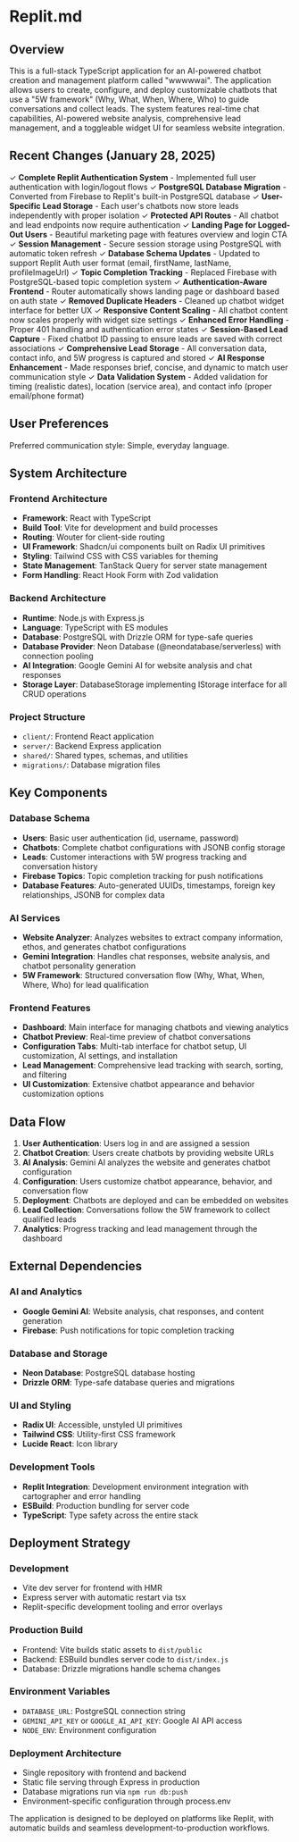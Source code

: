 # Replit.md

## Overview

This is a full-stack TypeScript application for an AI-powered chatbot creation and management platform called "wwwwwai". The application allows users to create, configure, and deploy customizable chatbots that use a "5W framework" (Why, What, When, Where, Who) to guide conversations and collect leads. The system features real-time chat capabilities, AI-powered website analysis, comprehensive lead management, and a toggleable widget UI for seamless website integration.

## Recent Changes (January 28, 2025)

✓ **Complete Replit Authentication System** - Implemented full user authentication with login/logout flows
✓ **PostgreSQL Database Migration** - Converted from Firebase to Replit's built-in PostgreSQL database
✓ **User-Specific Lead Storage** - Each user's chatbots now store leads independently with proper isolation
✓ **Protected API Routes** - All chatbot and lead endpoints now require authentication
✓ **Landing Page for Logged-Out Users** - Beautiful marketing page with features overview and login CTA
✓ **Session Management** - Secure session storage using PostgreSQL with automatic token refresh
✓ **Database Schema Updates** - Updated to support Replit Auth user format (email, firstName, lastName, profileImageUrl)
✓ **Topic Completion Tracking** - Replaced Firebase with PostgreSQL-based topic completion system
✓ **Authentication-Aware Frontend** - Router automatically shows landing page or dashboard based on auth state
✓ **Removed Duplicate Headers** - Cleaned up chatbot widget interface for better UX
✓ **Responsive Content Scaling** - All chatbot content now scales properly with widget size settings
✓ **Enhanced Error Handling** - Proper 401 handling and authentication error states
✓ **Session-Based Lead Capture** - Fixed chatbot ID passing to ensure leads are saved with correct associations
✓ **Comprehensive Lead Storage** - All conversation data, contact info, and 5W progress is captured and stored
✓ **AI Response Enhancement** - Made responses brief, concise, and dynamic to match user communication style
✓ **Data Validation System** - Added validation for timing (realistic dates), location (service area), and contact info (proper email/phone format)

## User Preferences

Preferred communication style: Simple, everyday language.

## System Architecture

### Frontend Architecture
- **Framework**: React with TypeScript
- **Build Tool**: Vite for development and build processes
- **Routing**: Wouter for client-side routing
- **UI Framework**: Shadcn/ui components built on Radix UI primitives
- **Styling**: Tailwind CSS with CSS variables for theming
- **State Management**: TanStack Query for server state management
- **Form Handling**: React Hook Form with Zod validation

### Backend Architecture
- **Runtime**: Node.js with Express.js
- **Language**: TypeScript with ES modules
- **Database**: PostgreSQL with Drizzle ORM for type-safe queries
- **Database Provider**: Neon Database (@neondatabase/serverless) with connection pooling
- **AI Integration**: Google Gemini AI for website analysis and chat responses
- **Storage Layer**: DatabaseStorage implementing IStorage interface for all CRUD operations

### Project Structure
- `client/`: Frontend React application
- `server/`: Backend Express application
- `shared/`: Shared types, schemas, and utilities
- `migrations/`: Database migration files

## Key Components

### Database Schema
- **Users**: Basic user authentication (id, username, password)
- **Chatbots**: Complete chatbot configurations with JSONB config storage
- **Leads**: Customer interactions with 5W progress tracking and conversation history
- **Firebase Topics**: Topic completion tracking for push notifications
- **Database Features**: Auto-generated UUIDs, timestamps, foreign key relationships, JSONB for complex data

### AI Services
- **Website Analyzer**: Analyzes websites to extract company information, ethos, and generates chatbot configurations
- **Gemini Integration**: Handles chat responses, website analysis, and chatbot personality generation
- **5W Framework**: Structured conversation flow (Why, What, When, Where, Who) for lead qualification

### Frontend Features
- **Dashboard**: Main interface for managing chatbots and viewing analytics
- **Chatbot Preview**: Real-time preview of chatbot conversations
- **Configuration Tabs**: Multi-tab interface for chatbot setup, UI customization, AI settings, and installation
- **Lead Management**: Comprehensive lead tracking with search, sorting, and filtering
- **UI Customization**: Extensive chatbot appearance and behavior customization options

## Data Flow

1. **User Authentication**: Users log in and are assigned a session
2. **Chatbot Creation**: Users create chatbots by providing website URLs
3. **AI Analysis**: Gemini AI analyzes the website and generates chatbot configuration
4. **Configuration**: Users customize chatbot appearance, behavior, and conversation flow
5. **Deployment**: Chatbots are deployed and can be embedded on websites
6. **Lead Collection**: Conversations follow the 5W framework to collect qualified leads
7. **Analytics**: Progress tracking and lead management through the dashboard

## External Dependencies

### AI and Analytics
- **Google Gemini AI**: Website analysis, chat responses, and content generation
- **Firebase**: Push notifications for topic completion tracking

### Database and Storage
- **Neon Database**: PostgreSQL database hosting
- **Drizzle ORM**: Type-safe database queries and migrations

### UI and Styling
- **Radix UI**: Accessible, unstyled UI primitives
- **Tailwind CSS**: Utility-first CSS framework
- **Lucide React**: Icon library

### Development Tools
- **Replit Integration**: Development environment integration with cartographer and error handling
- **ESBuild**: Production bundling for server code
- **TypeScript**: Type safety across the entire stack

## Deployment Strategy

### Development
- Vite dev server for frontend with HMR
- Express server with automatic restart via tsx
- Replit-specific development tooling and error overlays

### Production Build
- Frontend: Vite builds static assets to `dist/public`
- Backend: ESBuild bundles server code to `dist/index.js`
- Database: Drizzle migrations handle schema changes

### Environment Variables
- `DATABASE_URL`: PostgreSQL connection string
- `GEMINI_API_KEY` or `GOOGLE_AI_API_KEY`: Google AI API access
- `NODE_ENV`: Environment configuration

### Deployment Architecture
- Single repository with frontend and backend
- Static file serving through Express in production
- Database migrations run via `npm run db:push`
- Environment-specific configuration through process.env

The application is designed to be deployed on platforms like Replit, with automatic builds and seamless development-to-production workflows.